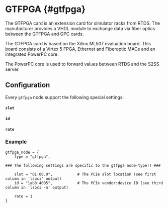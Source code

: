# GTFPGA {#gtfpga}

The GTFPGA card is an extension card for simulator racks from RTDS.
The manufacturer provides a VHDL module to exchange data via fiber optics between the GTFPGA and GPC cards.

The GTFPGA card is based on the Xilinx ML507 evaluation board.
This board consists of a Virtex 5 FPGA, Ethernet and Fiberoptic MACs and an integrated PowerPC core.

The PowerPC core is used to forward values between RTDS and the S2SS server.

## Configuration

Every `gtfpga` node support the following special settings:

#### `slot`

#### `id`

#### `rate`

### Example

	gtfpga_node = {
		type = "gtfpga",
		
	### The following settings are specific to the gtfpga node-type!! ###

		slot = "01:00.0",			# The PCIe slot location (see first column in 'lspci' output)
		id = "1ab8:4005",			# The PCIe vendor:device ID (see third column in 'lspci -n' output)
		
		rate = 1
	}
